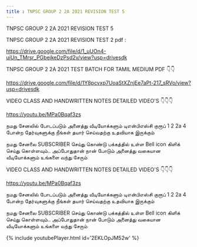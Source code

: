 ```yaml
---
title : TNPSC GROUP 2 2A 2021 REVISION TEST 5
---
```


TNPSC GROUP 2 2A 2021 REVISION TEST 5

TNPSC GROUP 2 2A 2021 REVISION TEST 2 pdf :

https://drive.google.com/file/d/1_uUOn4-uiUn_TMrsr_PGbeikeDzPsd2v/view?usp=drivesdk

TNPSC GROUP 2 2A 2021 TEST BATCH FOR TAMIL MEDIUM PDF 👇👇

https://drive.google.com/file/d/1Y8pcvxp7UoaStXZnjEe7aPt-217_sRVo/view?usp=drivesdk

VIDEO CLASS AND HANDWRITTEN NOTES DETAILED VIDEO'S 👇👇👇

https://youtu.be/MPa0Bqaf3zs

நமது சேனலில் போடப்படும் அனைத்து வீடியோக்களும் டிஎன்பிஎஸ்சி குரூப் 1 2 2a 4 போன்ற தேர்வுகளுக்கு நீங்கள் தயார் செய்வதற்கு உதவியாக இருக்கும்

நமது சேனலை SUBSCRIBER செய்து கொண்டு பக்கத்தில் உள்ள Bell icon கிளிக் செய்து கொள்ளவும்.. அப்போதுதான் நான் போடும் அனைத்து வகையான வீடியோக்களும் உங்களை வந்து சேரும்


VIDEO CLASS AND HANDWRITTEN NOTES DETAILED VIDEO'S 👇👇👇

https://youtu.be/MPa0Bqaf3zs

நமது சேனலில் போடப்படும் அனைத்து வீடியோக்களும் டிஎன்பிஎஸ்சி குரூப் 1 2 2a 4 போன்ற தேர்வுகளுக்கு நீங்கள் தயார் செய்வதற்கு உதவியாக இருக்கும்

நமது சேனலை SUBSCRIBER செய்து கொண்டு பக்கத்தில் உள்ள Bell icon கிளிக் செய்து கொள்ளவும்.. அப்போதுதான் நான் போடும் அனைத்து வகையான வீடியோக்களும் உங்களை வந்து சேரும்



{% include youtubePlayer.html id='2EKLOpJM52w' %}
